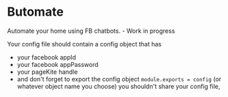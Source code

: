 # Butomate

Automate your home using FB chatbots. - Work in progress

Your config file should contain a config object that has

- your facebook appId
- your facebook appPassword
- your pageKite handle
- and don't forget to export the config object `module.exports = config` (or whatever object name you choose)
you shouldn't share your config file,

